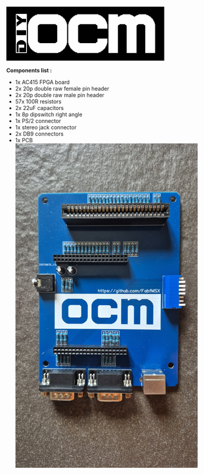 ![1](https://github.com/FabfMSX/DIY-OCM/blob/main/Images/logo.png?raw=true)

**Components list :** 
- 1x AC415 FPGA board
- 2x 20p double raw female pin header
- 2x 20p double raw male pin header
- 57x 100R resistors
- 2x 22uF capacitors
- 1x 8p dipswitch right angle
- 1x PS/2 connector
- 1x stereo jack connector
- 2x DB9 connectors
- 1x PCB
![1](https://github.com/FabfMSX/DIY-OCM/blob/main/Images/20250707_180422.jpg?raw=true)
